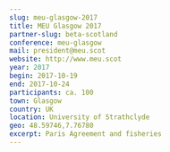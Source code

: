 ```yaml
---
slug: meu-glasgow-2017
title: MEU Glasgow 2017
partner-slug: beta-scotland
conference: meu-glasgow
mail: president@meu.scot
website: http://www.meu.scot
year: 2017
begin: 2017-10-19
end: 2017-10-24
participants: ca. 100
town: Glasgow
country: UK
location: University of Strathclyde
geo: 48.59746,7.76780
excerpt: Paris Agreement and fisheries
---
```

